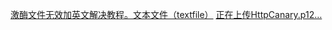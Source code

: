 [激酶文件无效加英文解决教程。文本文件（textfile）](https://github.com/user-attachments/files/17025196/pak.txt)
[正在上传HttpCanary.p12…]()
